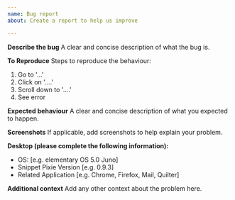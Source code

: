 ```yaml
---
name: Bug report
about: Create a report to help us improve

---
```


**Describe the bug**
A clear and concise description of what the bug is.

**To Reproduce**
Steps to reproduce the behaviour:
1. Go to '...'
2. Click on '....'
3. Scroll down to '....'
4. See error

**Expected behaviour**
A clear and concise description of what you expected to happen.

**Screenshots**
If applicable, add screenshots to help explain your problem.

**Desktop (please complete the following information):**
 - OS: [e.g. elementary OS 5.0 Juno]
 - Snippet Pixie Version [e.g. 0.9.3]
 - Related Application [e.g. Chrome, Firefox, Mail, Quilter]

**Additional context**
Add any other context about the problem here.
